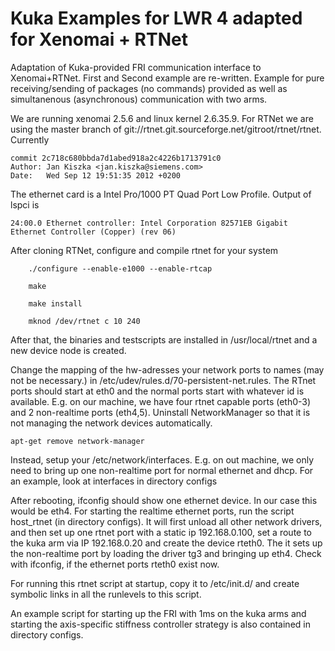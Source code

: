 Kuka Examples for LWR 4 adapted for Xenomai + RTNet
==============

Adaptation of Kuka-provided FRI communication interface to Xenomai+RTNet. 
First and Second example are re-written. Example for pure receiving/sending of packages (no commands) provided as well as simultanenous (asynchronous) communication with two arms. 

We are running xenomai 2.5.6 and linux kernel 2.6.35.9. For RTNet we are using the master branch of git://rtnet.git.sourceforge.net/gitroot/rtnet/rtnet. 
Currently 

```
commit 2c718c680bbda7d1abed918a2c4226b1713791c0
Author: Jan Kiszka <jan.kiszka@siemens.com>
Date:   Wed Sep 12 19:51:35 2012 +0200
```

The ethernet card is a Intel Pro/1000 PT Quad Port Low Profile. Output of lspci is 

```
24:00.0 Ethernet controller: Intel Corporation 82571EB Gigabit Ethernet Controller (Copper) (rev 06)
```

After cloning RTNet, configure and compile rtnet for your system

```
    ./configure --enable-e1000 --enable-rtcap 

    make 

    make install 

    mknod /dev/rtnet c 10 240 
```

After that, the binaries and testscripts are installed in /usr/local/rtnet and a new device node is created.

Change the mapping of the hw-adresses your network ports to names (may not be necessary.) in /etc/udev/rules.d/70-persistent-net.rules. 
The RTnet ports should start at eth0 and the normal ports start with whatever id is available. E.g. on our machine, we have four rtnet capable ports (eth0-3) and 2 non-realtime ports (eth4,5). 
Uninstall NetworkManager so that it is not managing the network devices automatically.
```
apt-get remove network-manager 
```
Instead, setup your /etc/network/interfaces. E.g. on out machine, we only need to bring up one non-realtime port for normal ethernet and dhcp. For an example, look at interfaces in directory configs

After rebooting, ifconfig should show one ethernet device. In our case this would be eth4. For starting the realtime ethernet ports, run the script host_rtnet (in directory configs). It will first unload all other network drivers, and then set up one rtnet port with a static ip 192.168.0.100, set a route to the kuka arm via IP 192.168.0.20 and create the device rteth0. The it sets up the non-realtime port by loading the driver tg3 and bringing up eth4. Check with ifconfig, if the ethernet ports rteth0 exist now.

For running this rtnet script at startup, copy it to /etc/init.d/ and create symbolic links in all the runlevels to this script.

An example script for starting up the FRI with 1ms on the kuka arms and starting the axis-specific stiffness controller strategy is also contained in directory configs.
